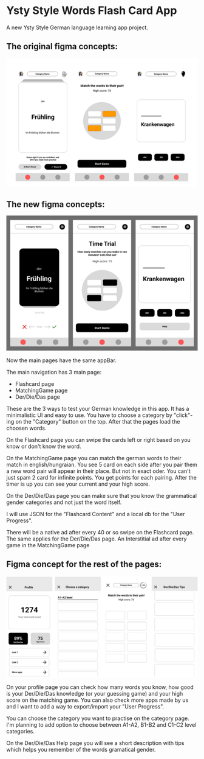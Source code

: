 # Ysty Style Words Flash Card App

A new Ysty Style German language learning app project.

## The original figma concepts:
<p align="center">
<img src="/screenshots/figmaUI.png"/>
</p>

## The new figma concepts:
<p align="center">
<img src="/screenshots/figmaUInew.png"/>
</p>

Now the main pages have the same appBar.

The main navigation has 3 main page:
- Flashcard page
- MatchingGame page
- Der/Die/Das page

These are the 3 ways to test your German knowledge in this app. It has a minimalistic UI and easy to use. You have to choose a category by "click"-ing on the "Category" button on the top. After that the pages load the choosen words.

On the Flashcard page you can swipe the cards left or right based on you know or don't know the word.

On the MatchingGame page you can match the german words to their match in english/hungraian. You see 5 card on each side after you pair them a new word pair will appear in their place. But not in exact oder. You can't just spam 2 card for infinite points. You get points for each pairing. After the timer is up you can see your current and your high score.

On the Der/Die/Das page you can make sure that you know the grammatical gender categories and not just the word itself.

I will use JSON for the "Flashcard Content" and a local db for the "User Progress".

There will be a native ad after every 40 or so swipe on the Flashcard page. The same applies for the Der/Die/Das page. An Interstitial ad after every game in the MatchingGame page 

## Figma concept for the rest of the pages:
<p align="center">
<img src="/screenshots/figmaUI2.png"/>
</p>

On your profile page you can check how many words you know, how good is your Der/Die/Das knowledge (or your guessing game) and your high score on the matching game. You can also check more apps made by us and I want to add a way to export/import your "User Progress".

You can choose the category you want to practise on the category page. I'm planning to add option to choose between A1-A2, B1-B2 and C1-C2 level categories. 

On the Der/Die/Das Help page you will see a short description with tips which helps you remember of the words gramatical gender. 
